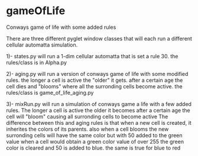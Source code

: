 # gameOfLife
Conways game of life with some added rules

There are three different pyglet window classes that will each run a different 
cellular automatta simulation. 

1)- states.py will run a 1-dim cellular automatta that is set a rule 30. the rules/class is in Alpha.py

2)- aging.py will run a version of conways game of life with some modified rules.
         the longer a cell is active the "older" it gets. after a certain age the cell dies and "blooms"
         where all the surronding cells become active. the rules/class is game_of_life_aging.py
         
3)- mixRun.py will run a simulation of conways game a life with a few added rules.
         The longer a cell is active the older it becomes after a certain age the cell will "bloom" 
         causing all surronding cells to become active
         The difference between this and aging rules is that when a new cell is created, it 
         inherites the colors of its parents. also when a cell blooms the new surronding cells will 
         have the same color but with 50 added to the green value
         when a cell would obtain a green color value of over 255 the green color is cleared and 50 is 
         added to blue. the same is true for blue to red
